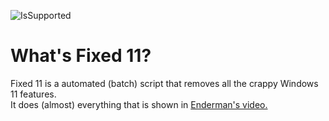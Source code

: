 ![IsSupported](https://img.shields.io/badge/supported:-yes-blue)
# What's Fixed 11?
Fixed 11 is a automated (batch) script that removes all the crappy Windows 11 features.  
It does (almost) everything that is shown in [Enderman's video.](https://www.youtube.com/watch?v=xj7ThxRsEgQ)
